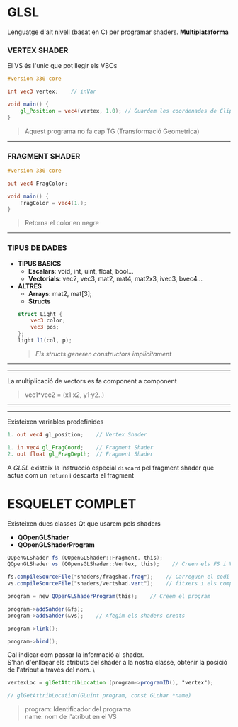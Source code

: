 # GLSL

Lenguatge d'alt nivell (basat en C) per programar shaders. **Multiplataforma**

### VERTEX SHADER
El VS és l'unic que pot llegir els VBOs

``` glsl
#version 330 core

int vec3 vertex;    // inVar

void main() {
    gl_Position = vec4(vertex, 1.0); // Guardem les coordenades de Clipping
}
```
> Aquest programa no fa cap TG (Transformació Geometrica)
---
### FRAGMENT SHADER

``` glsl
#version 330 core

out vec4 FragColor;

void main() {
    FragColor = vec4(1.);
}
```
> Retorna el color en negre
---
### TIPUS DE DADES

- **TIPUS BASICS**
	- **Escalars**: void, int, uint, float, bool...
	- **Vectorials**: vec2, vec3, mat2, mat4, mat2x3, ivec3, bvec4...
- **ALTRES**
	- **Arrays**: mat2, mat[3];
	- **Structs**
	``` glsl
	struct Light {
	    vec3 color;
	    vec3 pos;
	};
	light l1(col, p);
	```
	> _Els structs generen constructors implicitament_
---
---
La multiplicació de vectors es fa component a component
> vec1*vec2 = (x1·x2, y1·y2..)
---
---
Existeixen variables predefinides

``` glsl
1. out vec4 gl_position;    // Vertex Shader

1. in vec4 gl_FragCoord;    // Fragment Shader
2. out float gl_FragDepth;  // Fragment Shader
```
A _GLSL_ existeix la instrucció especial ```discard``` pel fragment shader que actua
com un ```return``` i descarta el fragment

# ESQUELET COMPLET

Existeixen dues classes Qt que usarem pels shaders
- **QOpenGLShader**
- **QOpenGLShaderProgram**

``` glsl
QOpenGLShader fs (QOpenGLShader::Fragment, this);
QOpenGLShader vs (QOpensGLShader::Vertex, this);    // Creen els FS i VS

fs.compileSourceFile("shaders/fragshad.frag");    // Carreguen el codi dels
vs.compileSourceFile("shaders/vertshad.vert");    // fitxers i els compila

program = new QOpenGLShaderProgram(this);    // Creem el program

program->addSahder(&fs);
program->addSahder(&vs);    // Afegim els shaders creats

program->link();

program->bind();
```

Cal indicar com passar la informació al shader. \
S'han d'enllaçar els atributs del shader a la nostra classe, obtenir la posició de l'atribut
a través del nom. \

``` glsl
vertexLoc = glGetAttribLocation (program->programID(), "vertex");

// glGetAttribLocation(GLuint program, const GLchar *name)
```
> program: Identificador del programa \
> name: nom de l'atribut en el VS

